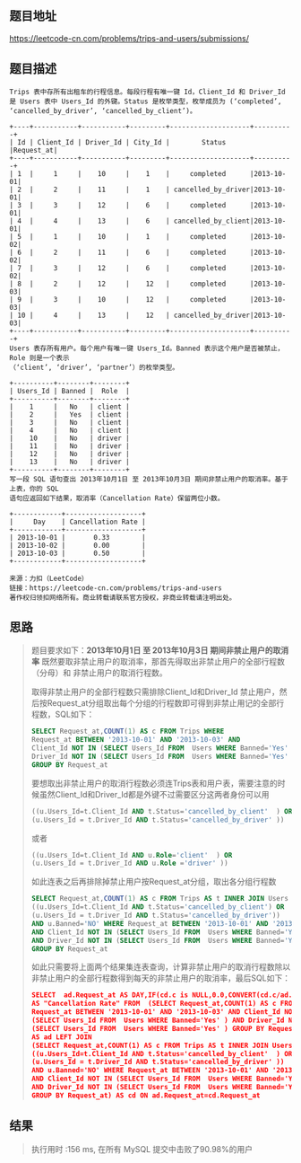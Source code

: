 

## 题目地址

https://leetcode-cn.com/problems/trips-and-users/submissions/

## 题目描述
```
Trips 表中存所有出租车的行程信息。每段行程有唯一键 Id，Client_Id 和 Driver_Id 是 Users 表中 Users_Id 的外键。Status 是枚举类型，枚举成员为 (‘completed’, ‘cancelled_by_driver’, ‘cancelled_by_client’)。

+----+-----------+-----------+---------+--------------------+----------+
| Id | Client_Id | Driver_Id | City_Id |        Status      |Request_at|
+----+-----------+-----------+---------+--------------------+----------+
| 1  |     1     |    10     |    1    |     completed      |2013-10-01|
| 2  |     2     |    11     |    1    | cancelled_by_driver|2013-10-01|
| 3  |     3     |    12     |    6    |     completed      |2013-10-01|
| 4  |     4     |    13     |    6    | cancelled_by_client|2013-10-01|
| 5  |     1     |    10     |    1    |     completed      |2013-10-02|
| 6  |     2     |    11     |    6    |     completed      |2013-10-02|
| 7  |     3     |    12     |    6    |     completed      |2013-10-02|
| 8  |     2     |    12     |    12   |     completed      |2013-10-03|
| 9  |     3     |    10     |    12   |     completed      |2013-10-03| 
| 10 |     4     |    13     |    12   | cancelled_by_driver|2013-10-03|
+----+-----------+-----------+---------+--------------------+----------+
Users 表存所有用户。每个用户有唯一键 Users_Id。Banned 表示这个用户是否被禁止，Role 则是一个表示
（‘client’, ‘driver’, ‘partner’）的枚举类型。

+----------+--------+--------+
| Users_Id | Banned |  Role  |
+----------+--------+--------+
|    1     |   No   | client |
|    2     |   Yes  | client |
|    3     |   No   | client |
|    4     |   No   | client |
|    10    |   No   | driver |
|    11    |   No   | driver |
|    12    |   No   | driver |
|    13    |   No   | driver |
+----------+--------+--------+
写一段 SQL 语句查出 2013年10月1日 至 2013年10月3日 期间非禁止用户的取消率。基于上表，你的 SQL 
语句应返回如下结果，取消率（Cancellation Rate）保留两位小数。

+------------+-------------------+
|     Day    | Cancellation Rate |
+------------+-------------------+
| 2013-10-01 |       0.33        |
| 2013-10-02 |       0.00        |
| 2013-10-03 |       0.50        |
+------------+-------------------+

来源：力扣（LeetCode）
链接：https://leetcode-cn.com/problems/trips-and-users
著作权归领扣网络所有。商业转载请联系官方授权，非商业转载请注明出处。
```

## 思路

> 
>
> 题目要求如下：**2013年10月1日 至 2013年10月3日 期间非禁止用户的取消率**  既然要取非禁止用户的取消率，那首先得取出非禁止用户的全部行程数（分母）和 非禁止用户的取消行程数。
>
> 取得非禁止用户的全部行程数只需排除Client_Id和Driver_Id 禁止用户，然后按Request_at分组取出每个分组的行程数即可得到非禁止用记的全部行程数，SQL如下：
>
> ```sql
> SELECT Request_at,COUNT(1) AS c FROM Trips WHERE 
> Request_at BETWEEN '2013-10-01' AND '2013-10-03' AND 
> Client_Id NOT IN (SELECT Users_Id FROM  Users WHERE Banned='Yes' ) AND
> Driver_Id NOT IN (SELECT Users_Id FROM  Users WHERE Banned='Yes' )
> GROUP BY Request_at
> ```
>
> 要想取出非禁止用户的取消行程数必须连Trips表和用户表，需要注意的时候虽然Client_Id和Driver_Id都是外键不过需要区分这两者身份可以用
>
> ```sql
> ((u.Users_Id=t.Client_Id AND t.Status='cancelled_by_client'  ) OR
> (u.Users_Id = t.Driver_Id AND t.Status='cancelled_by_driver' )) 
> ```
>
> 或者
>
> ```sql
> ((u.Users_Id=t.Client_Id AND u.Role='client'  ) OR
> (u.Users_Id = t.Driver_Id AND u.Role ='driver' )) 
> ```
>
> 如此连表之后再排除掉禁止用户按Request_at分组，取出各分组行程数
>
> ```sql
> SELECT Request_at,COUNT(1) AS c FROM Trips AS t INNER JOIN Users AS u ON 
> ((u.Users_Id=t.Client_Id AND t.Status='cancelled_by_client') OR
> (u.Users_Id = t.Driver_Id AND t.Status='cancelled_by_driver')) 
> AND u.Banned='NO' WHERE Request_at BETWEEN '2013-10-01' AND '2013-10-03' 
> AND Client_Id NOT IN (SELECT Users_Id FROM  Users WHERE Banned='Yes' ) 
> AND Driver_Id NOT IN (SELECT Users_Id FROM  Users WHERE Banned='Yes' ) 
> GROUP BY Request_at
> ```
>
> 如此只需要将上面两个结果集连表查询，计算非禁止用户的取消行程数除以非禁止用户的全部行程数得到每天的非禁止用户的取消率，最后SQL如下：
>
> ```json
> SELECT  ad.Request_at AS DAY,IF(cd.c is NULL,0.0,CONVERT(cd.c/ad.c,DECIMAL(15,2)) ) 
> AS "Cancellation Rate" FROM  (SELECT Request_at,COUNT(1) AS c FROM Trips WHERE 
> Request_at BETWEEN '2013-10-01' AND '2013-10-03' AND Client_Id NOT IN
> (SELECT Users_Id FROM  Users WHERE Banned='Yes' ) AND Driver_Id NOT IN
> (SELECT Users_Id FROM  Users WHERE Banned='Yes' ) GROUP BY Request_at) 
> AS ad LEFT JOIN
> (SELECT Request_at,COUNT(1) AS c FROM Trips AS t INNER JOIN Users AS u ON 
> ((u.Users_Id=t.Client_Id AND t.Status='cancelled_by_client'  ) OR 
> (u.Users_Id = t.Driver_Id AND t.Status='cancelled_by_driver' )) 
> AND u.Banned='NO' WHERE Request_at BETWEEN '2013-10-01' AND '2013-10-03' 
> AND Client_Id NOT IN (SELECT Users_Id FROM  Users WHERE Banned='Yes' ) 
> AND Driver_Id NOT IN (SELECT Users_Id FROM  Users WHERE Banned='Yes' ) 
> GROUP BY Request_at) AS cd ON ad.Request_at=cd.Request_at
> ```
>
> 

## 结果

> 执行用时 :156 ms, 在所有 MySQL 提交中击败了90.98%的用户